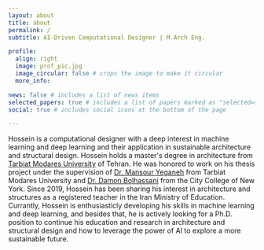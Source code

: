 ```yaml
---
layout: about
title: about
permalink: /
subtitle: AI-Driven Computational Designer | M.Arch Eng.

profile:
  align: right
  image: prof_pic.jpg
  image_circular: false # crops the image to make it circular
  more_info: 

news: false # includes a list of news items
selected_papers: true # includes a list of papers marked as "selected={true}"
social: true # includes social icons at the bottom of the page

---
```




Hossein is a computational designer with a deep interest in machine learning and deep learning and their application in sustainable architecture and structural design. Hossein holds a master's degree in architecture from [Tarbiat Modares University](https://en.modares.ac.ir/) of Tehran. He was honored to work on his thesis project under the supervision of [Dr. Mansour Yeganeh](https://www.modares.ac.ir/en-pro/academic_staff/yeganeh) from Tarbiat Modares University and [Dr. Damon Bolhassani](https://ssa.ccny.cuny.edu/blog/people/damon-bolhassani/) from the City College of New York. Since 2019, Hossein has been sharing his interest in architecture and structures as a registered teacher in the Iran Ministry of Education. Currantly, Hossein is enthusiasticly developing his skills in machine learning and deep learning, and besides that, he is actively looking for a Ph.D. position to continue his education and research in architecture and structural design and how to leverage the power of AI to explore a more sustainable future.
